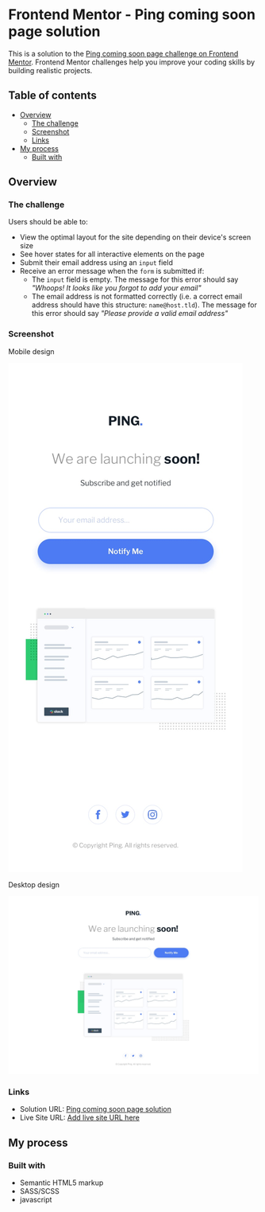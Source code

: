 # Frontend Mentor - Ping coming soon page solution

This is a solution to the [Ping coming soon page challenge on Frontend Mentor](https://www.frontendmentor.io/challenges/ping-single-column-coming-soon-page-5cadd051fec04111f7b848da). Frontend Mentor challenges help you improve your coding skills by building realistic projects. 

## Table of contents

- [Overview](#overview)
  - [The challenge](#the-challenge)
  - [Screenshot](#screenshot)
  - [Links](#links)
- [My process](#my-process)
  - [Built with](#built-with)


## Overview

### The challenge

Users should be able to:

- View the optimal layout for the site depending on their device's screen size
- See hover states for all interactive elements on the page
- Submit their email address using an `input` field
- Receive an error message when the `form` is submitted if:
	- The `input` field is empty. The message for this error should say *"Whoops! It looks like you forgot to add your email"*
	- The email address is not formatted correctly (i.e. a correct email address should have this structure: `name@host.tld`). The message for this error should say *"Please provide a valid email address"*

### Screenshot

Mobile design

![](design/mobile-design.jpg)

Desktop design

![](design/desktop-design.jpg)


### Links

- Solution URL: [Ping coming soon page solution](https://www.frontendmentor.io/solutions/ping-coming-soon-page-solution-s3lb0xGiOL)
- Live Site URL: [Add live site URL here](https://jpbyte.github.io/Ping-coming-soon-page-solution/)

## My process

### Built with

- Semantic HTML5 markup
- SASS/SCSS
- javascript